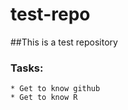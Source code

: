 test-repo
=========

##This is a test repository

### Tasks:

	* Get to know github
	* Get to know R
